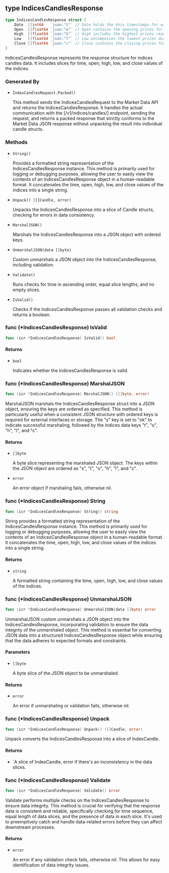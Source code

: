 




<a name="IndicesCandlesResponse"></a>
## type IndicesCandlesResponse

```go
type IndicesCandlesResponse struct {
    Date  []int64   `json:"t"` // Date holds the Unix timestamps for each candle, representing the time at which each candle was opened.
    Open  []float64 `json:"o"` // Open contains the opening prices for each candle in the response.
    High  []float64 `json:"h"` // High includes the highest prices reached during the time period each candle represents.
    Low   []float64 `json:"l"` // Low encompasses the lowest prices during the candle's time period.
    Close []float64 `json:"c"` // Close contains the closing prices for each candle, marking the final price at the end of each candle's time period.
}
```

IndicesCandlesResponse represents the response structure for indices candles data. It includes slices for time, open, high, low, and close values of the indices.

### Generated By

- `IndexCandlesRequest.Packed()`

  This method sends the IndicesCandlesRequest to the Market Data API and returns the IndicesCandlesResponse. It handles the actual communication with the \[/v1/indices/candles/] endpoint, sending the request, and returns a packed response that strictly conforms to the Market Data JSON response without unpacking the result into individual candle structs.


### Methods

- `String()`

  Provides a formatted string representation of the IndicesCandlesResponse instance. This method is primarily used for logging or debugging purposes, allowing the user to easily view the contents of an IndicesCandlesResponse object in a human\-readable format. It concatenates the time, open, high, low, and close values of the indices into a single string.

- `Unpack() ([]Candle, error)`

  Unpacks the IndicesCandlesResponse into a slice of Candle structs, checking for errors in data consistency.

- `MarshalJSON()`

  Marshals the IndicesCandlesResponse into a JSON object with ordered keys.

- `UnmarshalJSON(data []byte)`

  Custom unmarshals a JSON object into the IndicesCandlesResponse, including validation.

- `Validate()`

  Runs checks for time in ascending order, equal slice lengths, and no empty slices.

- `IsValid()`

  Checks if the IndicesCandlesResponse passes all validation checks and returns a boolean.




<a name="IndicesCandlesResponse.IsValid"></a>
### func \(\*IndicesCandlesResponse\) IsValid

```go
func (icr *IndicesCandlesResponse) IsValid() bool
```

#### Returns

- `bool`

  Indicates whether the IndicesCandlesResponse is valid.


<a name="IndicesCandlesResponse.MarshalJSON"></a>
### func \(\*IndicesCandlesResponse\) MarshalJSON

```go
func (icr *IndicesCandlesResponse) MarshalJSON() ([]byte, error)
```

MarshalJSON marshals the IndicesCandlesResponse struct into a JSON object, ensuring the keys are ordered as specified. This method is particularly useful when a consistent JSON structure with ordered keys is required for external interfaces or storage. The "s" key is set to "ok" to indicate successful marshaling, followed by the indices data keys "t", "o", "h", "l", and "c".

#### Returns

- `[]byte`

  A byte slice representing the marshaled JSON object. The keys within the JSON object are ordered as "s", "t", "o", "h", "l", and "c".

- `error`

  An error object if marshaling fails, otherwise nil.


<a name="IndicesCandlesResponse.String"></a>
### func \(\*IndicesCandlesResponse\) String

```go
func (icr *IndicesCandlesResponse) String() string
```

String provides a formatted string representation of the IndicesCandlesResponse instance. This method is primarily used for logging or debugging purposes, allowing the user to easily view the contents of an IndicesCandlesResponse object in a human\-readable format. It concatenates the time, open, high, low, and close values of the indices into a single string.

#### Returns

- `string`

  A formatted string containing the time, open, high, low, and close values of the indices.


<a name="IndicesCandlesResponse.UnmarshalJSON"></a>
### func \(\*IndicesCandlesResponse\) UnmarshalJSON

```go
func (icr *IndicesCandlesResponse) UnmarshalJSON(data []byte) error
```

UnmarshalJSON custom unmarshals a JSON object into the IndicesCandlesResponse, incorporating validation to ensure the data integrity of the unmarshaled object. This method is essential for converting JSON data into a structured IndicesCandlesResponse object while ensuring that the data adheres to expected formats and constraints.

#### Parameters

- `[]byte`

  A byte slice of the JSON object to be unmarshaled.


#### Returns

- `error`

  An error if unmarshaling or validation fails, otherwise nil.


<a name="IndicesCandlesResponse.Unpack"></a>
### func \(\*IndicesCandlesResponse\) Unpack

```go
func (icr *IndicesCandlesResponse) Unpack() ([]Candle, error)
```

Unpack converts the IndicesCandlesResponse into a slice of IndexCandle.

#### Returns

- `A slice of IndexCandle, error if there's an inconsistency in the data slices.


<a name="IndicesCandlesResponse.Validate"></a>
### func \(\*IndicesCandlesResponse\) Validate

```go
func (icr *IndicesCandlesResponse) Validate() error
```

Validate performs multiple checks on the IndicesCandlesResponse to ensure data integrity. This method is crucial for verifying that the response data is consistent and reliable, specifically checking for time sequence, equal length of data slices, and the presence of data in each slice. It's used to preemptively catch and handle data\-related errors before they can affect downstream processes.

#### Returns

- `error`

  An error if any validation check fails, otherwise nil. This allows for easy identification of data integrity issues.



